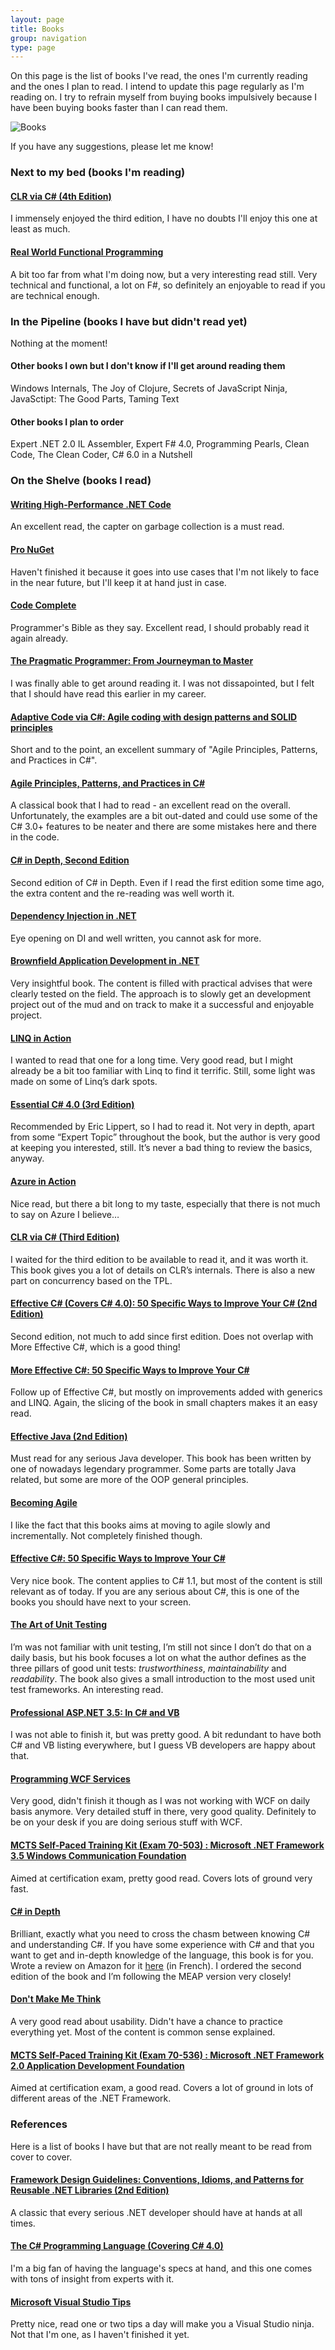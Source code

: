 ```yaml
---
layout: page
title: Books
group: navigation
type: page
---
```

On this page is the list of books I've read, the ones I'm currently reading and the ones I plan to read. I intend to update this page regularly as I'm reading on. I try to refrain myself from buying books impulsively because I have been buying books faster than I can read them.

![Books](/assets/Books.png)

If you have any suggestions, please let me know!

### Next to my bed (books I'm reading)

#### [CLR via C# (4th Edition)](http://www.amazon.com/CLR-via-4th-Developer-Reference/dp/0735667454/)
I immensely enjoyed the third edition, I have no doubts I'll enjoy this one at least as much.

#### [Real World Functional Programming](http://www.manning.com/petricek)
A bit too far from what I'm doing now, but a very interesting read still. Very technical and functional, a lot on F#, so definitely an enjoyable to read if you are technical enough.

### In the Pipeline (books I have but didn't read yet)
Nothing at the moment!

#### Other books I own but I don't know if I'll get around reading them
Windows Internals, The Joy of Clojure, Secrets of JavaScript Ninja, JavaSctipt: The Good Parts, Taming Text

#### Other books I plan to order
Expert .NET 2.0 IL Assembler, Expert F# 4.0, Programming Pearls, Clean Code, The Clean Coder, C# 6.0 in a Nutshell

### On the Shelve (books I read)

#### [Writing High-Performance .NET Code](http://www.amazon.com/Writing-High-Performance-NET-Code-Watson/dp/0990583430/)
An excellent read, the capter on garbage collection is a must read.

#### [Pro NuGet](http://www.amazon.com/Pro-NuGet-Experts-Voice-NET/dp/1430260017/)
Haven't finished it because it goes into use cases that I'm not likely to face in the near future, but I'll keep it at hand just in case.

#### [Code Complete](http://www.cc2e.com/)
Programmer's Bible as they say. Excellent read, I should probably read it again already.

#### [The Pragmatic Programmer: From Journeyman to Master](http://www.amazon.com/Pragmatic-Programmer-Journeyman-Master/dp/020161622X/)
I was finally able to get around reading it. I was not dissapointed, but I felt that I should have read this earlier in my career.

#### [Adaptive Code via C#: Agile coding with design patterns and SOLID principles](http://www.amazon.com/Adaptive-Code-via-principles-Developer/dp/0735683204/)
Short and to the point, an excellent summary of "Agile Principles, Patterns, and Practices in C#".

#### [Agile Principles, Patterns, and Practices in C#](http://www.amazon.com/Agile-Principles-Patterns-Practices-C/dp/0131857258/)
A classical book that I had to read - an excellent read on the overall. Unfortunately, the examples are a bit out-dated and could use some of the C# 3.0+ features to be neater and there are some mistakes here and there in the code.

#### [C# in Depth, Second Edition](href="http://www.manning.com/skeet2/)
Second edition of C# in Depth. Even if I read the first edition some time ago, the extra content and the re-reading was well worth it.

#### [Dependency Injection in .NET](http://manning.com/seemann/)
Eye opening on DI and well written, you cannot ask for more.

#### [Brownfield Application Development in .NET](http://www.manning.com/baley)
Very insightful book. The content is filled with practical advises that were clearly tested on the field. The approach is to slowly get an development project out of the mud and on track to make it a successful and enjoyable project.

#### [LINQ in Action](http://www.manning.com/marguerie)
I wanted to read that one for a long time. Very good read, but I might already be a bit too familiar with Linq to find it terrific. Still, some light was made on some of Linq’s dark spots.

#### [Essential C# 4.0 (3rd Edition)](http://www.amazon.com/Essential-4-0-Microsoft-NET-Development/dp/0321694694)
Recommended by Eric Lippert, so I had to read it. Not very in depth, apart from some “Expert Topic” throughout the book, but the author is very good at keeping you interested, still. It’s never a bad thing to review the basics, anyway.

#### [Azure in Action](http://www.manning.com/hay)
Nice read, but there a bit long to my taste, especially that there is not much to say on Azure I believe…

#### [CLR via C# (Third Edition)](http://www.amazon.com/CLR-via-C-Jeffrey-Richter/dp/0735627045/ref=pd_bxgy_b_img_b)
I waited for the third edition to be available to read it, and it was worth it. This book gives you a lot of details on CLR’s internals. There is also a new part on concurrency based on the TPL.

#### [Effective C# (Covers C# 4.0): 50 Specific Ways to Improve Your C# (2nd Edition)](http://www.amazon.com/Effective-Covers-4-0-Specific-Development/dp/0321658701/ref=pd_bxgy_b_img_b)
Second edition, not much to add since first edition. Does not overlap with More Effective C#, which is a good thing!

#### [More Effective C#: 50 Specific Ways to Improve Your C#](http://www.amazon.com/More-Effective-Specific-Ways-Improve/dp/0321485890)
Follow up of Effective C#, but mostly on improvements added with generics and LINQ. Again, the slicing of the book in small chapters makes it an easy read.

#### [Effective Java (2nd Edition)](http://www.amazon.com/Effective-Java-2nd-Joshua-Bloch/dp/0321356683/ref=sr_1_1?ie=UTF8&amp;s=books&amp;qid=1253984323&amp;sr=1-1)
Must read for any serious Java developer. This book has been written by one of nowadays legendary programmer. Some parts are totally Java related, but some are more of the OOP general principles.

#### [Becoming Agile](http://www.manning.com/smith/)
I like the fact that this books aims at moving to agile slowly and incrementally. Not completely finished though.

#### [Effective C#: 50 Specific Ways to Improve Your C#](http://www.amazon.com/Effective-Specific-Ways-Improve-Your/dp/0321245660/ref=sr_1_2?ie=UTF8&amp;s=books&amp;qid=1253984139&amp;sr=8-2)
Very nice book. The content applies to C# 1.1, but most of the content is still relevant as of today. If you are any serious about C#, this is one of the books you should have next to your screen.

#### [The Art of Unit Testing](http://www.manning.com/osherove/)
I’m was not familiar with unit testing, I’m still not since I don’t do that on a daily basis, but his book focuses a lot on what the author defines as the three pillars of good unit tests: <em>trustworthiness</em>, <em>maintainability</em> and <em>readability</em>. The book also gives a small introduction to the most used unit test frameworks. An interesting read.

#### [Professional ASP.NET 3.5: In C# and VB](http://www.amazon.com/gp/product/0470187573?ie=UTF8&amp;tag=diabeticbooks&amp;linkCode=as2&amp;camp=1789&amp;creative=390957&amp;creativeASIN=0470187573)
I was not able to finish it, but was pretty good. A bit redundant to have both C# and VB listing everywhere, but I guess VB developers are happy about that.

#### [Programming WCF Services](http://oreilly.com/catalog/9780596521301/)
Very good, didn't finish it though as I was not working with WCF on daily basis anymore. Very detailed stuff in there, very good quality. Definitely to be on your desk if you are doing serious stuff with WCF.

#### [MCTS Self-Paced Training Kit (Exam 70-503) : Microsoft .NET Framework 3.5 Windows Communication Foundation](http://www.amazon.com/MCTS-Self-Paced-Training-70-503-PRO-Certification/dp/0735625654/ref=sr_1_1?ie=UTF8&amp;s=books&amp;qid=1239377343&amp;sr=8-1)
Aimed at certification exam, pretty good read. Covers lots of ground very fast.

#### [C# in Depth](http://www.manning.com/skeet/)
Brilliant, exactly what you need to cross the chasm between knowing C# and understanding C#. If you have some experience with C# and that you want to get and in-depth knowledge of the language, this book is for you. Wrote a review on Amazon for it <a href="http://www.amazon.fr/review/R36JB4RIU8WN0S/ref=cm_cr_rdp_perm">here</a> (in French). I ordered the second edition of the book and I’m following the MEAP version very closely!

#### [Don't Make Me Think](http://www.sensible.com/buythebook.html)
A very good read about usability. Didn't have a chance to practice everything yet. Most of the content is common sense explained.

#### [MCTS Self-Paced Training Kit (Exam 70-536) : Microsoft .NET Framework 2.0 Application Development Foundation](http://www.amazon.com/MCTS-Self-Paced-Training-Exam-70-536/dp/0735622779)
Aimed at certification exam, a good read. Covers a lot of ground in lots of different areas of the .NET Framework.

### References

Here is a list of books I have but that are not really meant to be read from cover to cover.

#### [Framework Design Guidelines: Conventions, Idioms, and Patterns for Reusable .NET Libraries (2nd Edition)](http://www.amazon.com/Framework-Design-Guidelines-Conventions-Libraries/dp/0321545613/)
A classic that every serious .NET developer should have at hands at all times.

#### [The C# Programming Language (Covering C# 4.0)](http://www.amazon.com/gp/product/0321741765/)
I'm a big fan of having the language's specs at hand, and this one comes with tons of insight from experts with it.

#### [Microsoft Visual Studio Tips](http://www.amazon.com/Microsoft-Visual-Studio-Tips-Sara/dp/0735626405/ref=sr_1_1?ie=UTF8&amp;s=books&amp;qid=1239379570&amp;sr=1-1)
Pretty nice, read one or two tips a day will make you a Visual Studio ninja. Not that I'm one, as I haven't finished it yet.
